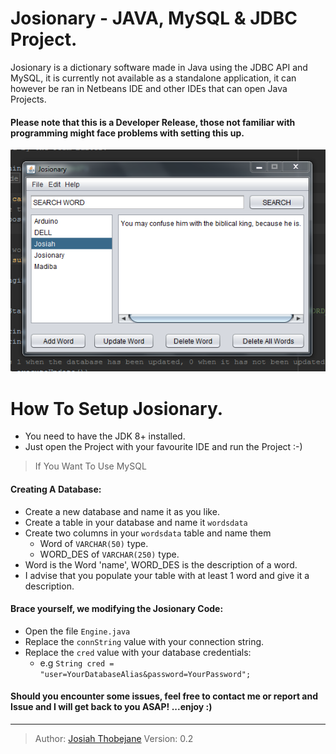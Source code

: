 # Josionary - JAVA, MySQL & JDBC Project.

Josionary is a dictionary software made in Java using the JDBC API and MySQL, it is currently not available as a standalone application, it can however be ran in Netbeans IDE and other IDEs that can open Java Projects.

#### Please note that this is a Developer Release, those not familiar with programming might face problems with setting this up.

![Josionary](https://github.com/JosiahThobejane/Java-MySQL-Dictionary/blob/master/assets/img/josionary.PNG)

# How To Setup Josionary.
- You need to have the JDK 8+ installed.
- Just open the Project with your favourite IDE and run the Project :-)

> If You Want To Use MySQL
#### Creating A Database:
- Create a new database and name it as you like. 
- Create a table in your database and name it `wordsdata`
- Create two columns in your `wordsdata` table and name them 
	- Word of `VARCHAR(50)` type.
	- WORD_DES of `VARCHAR(250)` type.
- Word is the Word 'name', WORD_DES is the description of a word.
- I advise that you populate your table with at least 1 word and give it a description.

#### Brace yourself, we modifying the Josionary Code: 
- Open the file `Engine.java`
- Replace the `connString` value with your connection string.
- Replace the `cred` value with your database credentials: 
	- e.g `String cred = "user=YourDatabaseAlias&password=YourPassword";`

#### Should you encounter some issues, feel free to contact me or report and Issue and I will get back to you ASAP! ...enjoy :)
---
> Author:  [Josiah Thobejane](http://twitter.com/josiahthobejane)  Version: 0.2 
